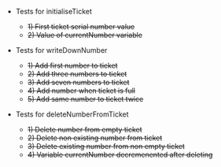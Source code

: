 - Tests for initialiseTicket
  - ~~1) First ticket serial number value~~
  - ~~2) Value of currentNumber variable~~

- Tests for writeDownNumber
  - ~~1) Add first number to ticket~~
  - ~~2) Add three numbers to ticket~~
  - ~~3) Add seven numbers to ticket~~
  - ~~4) Add number when ticket is full~~
  - ~~5) Add same number to ticket twice~~

- Tests for deleteNumberFromTicket
  - ~~1) Delete number from empty ticket~~
  - ~~2) Delete non existing number from ticket~~
  - ~~3) Delete existing number from non empty ticket~~
  - ~~4) Variable currentNumber decremenented after deleting~~
